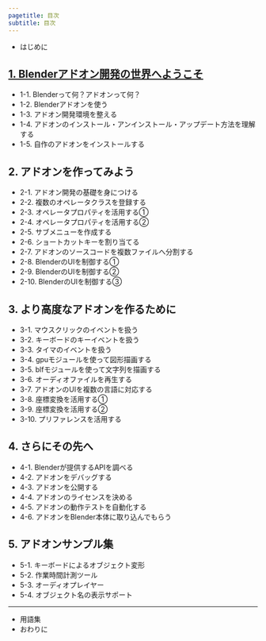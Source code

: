 ```yaml
---
pagetitle: 目次
subtitle: 目次
---
```



* はじめに


## [1. Blenderアドオン開発の世界へようこそ](html/chapter_01/index.html)

* 1-1. Blenderって何？アドオンって何？
* 1-2. Blenderアドオンを使う
* 1-3. アドオン開発環境を整える
* 1-4. アドオンのインストール・アンインストール・アップデート方法を理解する
* 1-5. 自作のアドオンをインストールする


## 2. アドオンを作ってみよう

* 2-1. アドオン開発の基礎を身につける
* 2-2. 複数のオペレータクラスを登録する
* 2-3. オペレータプロパティを活用する①
* 2-4. オペレータプロパティを活用する②
* 2-5. サブメニューを作成する
* 2-6. ショートカットキーを割り当てる
* 2-7. アドオンのソースコードを複数ファイルへ分割する
* 2-8. BlenderのUIを制御する①
* 2-9. BlenderのUIを制御する②
* 2-10. BlenderのUIを制御する③


## 3. より高度なアドオンを作るために

* 3-1. マウスクリックのイベントを扱う
* 3-2. キーボードのキーイベントを扱う
* 3-3. タイマのイベントを扱う
* 3-4. gpuモジュールを使って図形描画する
* 3-5. blfモジュールを使って文字列を描画する
* 3-6. オーディオファイルを再生する
* 3-7. アドオンのUIを複数の言語に対応する
* 3-8. 座標変換を活用する①
* 3-9. 座標変換を活用する②
* 3-10. プリファレンスを活用する


## 4. さらにその先へ

* 4-1. Blenderが提供するAPIを調べる
* 4-2. アドオンをデバッグする
* 4-3. アドオンを公開する
* 4-4. アドオンのライセンスを決める
* 4-5. アドオンの動作テストを自動化する
* 4-6. アドオンをBlender本体に取り込んでもらう


## 5. アドオンサンプル集

* 5-1. キーボードによるオブジェクト変形
* 5-2. 作業時間計測ツール
* 5-3. オーディオプレイヤー
* 5-4. オブジェクト名の表示サポート

---

* 用語集
* おわりに
